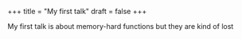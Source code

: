 +++
title = "My first talk"
draft = false
+++

My first talk is about memory-hard functions but they are kind of lost
